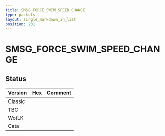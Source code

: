 ```yaml
---
title: SMSG_FORCE_SWIM_SPEED_CHANGE
type: packets
layout: single_markdown_in_list
position: 231
---
```


# SMSG_FORCE_SWIM_SPEED_CHANGE

## Status

Version | Hex | Comment
---------- | ---------- | ---------- 
Classic |  |  
TBC |  |  
WotLK |  |  
Cata |  |  
